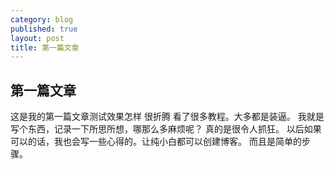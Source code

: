 ```yaml
---
category: blog
published: true
layout: post
title: 第一篇文章
---
```

## 第一篇文章
这是我的第一篇文章测试效果怎样
很折腾
看了很多教程。大多都是装逼。
我就是写个东西，记录一下所思所想，哪那么多麻烦呢？
真的是很令人抓狂。
以后如果可以的话，我也会写一些心得的。让纯小白都可以创建博客。
而且是简单的步骤。